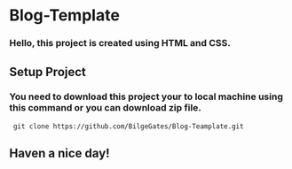 # Blog-Template

###  Hello, this project is created using HTML and CSS.  

## Setup Project  

### You need to download this project your to local machine using this command or you can download zip file. 

     git clone https://github.com/BilgeGates/Blog-Teamplate.git  

## Haven a nice day!
